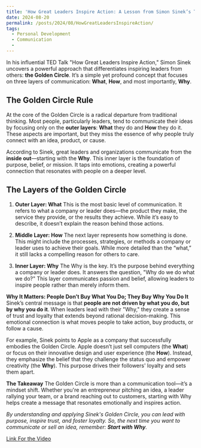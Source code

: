 ```yaml
---
title: 'How Great Leaders Inspire Action: A Lesson from Simon Sinek’s TED Talk'
date: 2024-08-20
permalink: /posts/2024/08/HowGreatLeadersInspireAction/
tags:
  - Personal Development
  - Communication
  - 
---
```


In his influential TED Talk "How Great Leaders Inspire Action," Simon Sinek uncovers a powerful approach that differentiates inspiring leaders from others: **the Golden Circle**. It’s a simple yet profound concept that focuses on three layers of communication: **What**, **How**, and most importantly, **Why**.

## **The Golden Circle Rule**
At the core of the Golden Circle is a radical departure from traditional thinking. Most people, particularly leaders, tend to communicate their ideas by focusing only on the **outer layers**: **What** they do and **How** they do it. These aspects are important, but they miss the essence of why people truly connect with an idea, product, or cause.

According to Sinek, great leaders and organizations communicate from the **inside out**—starting with the **Why**. This inner layer is the foundation of purpose, belief, or mission. It taps into emotions, creating a powerful connection that resonates with people on a deeper level.

## The Layers of the Golden Circle
   1. **Outer Layer: What**
This is the most basic level of communication. It refers to what a company or leader does—the product they make, the service they provide, or the results they achieve. While it’s easy to describe, it doesn’t explain the reason behind those actions.

   2. **Middle Layer: How**
The next layer represents how something is done. This might include the processes, strategies, or methods a company or leader uses to achieve their goals. While more detailed than the “what,” it still lacks a compelling reason for others to care.

   3. **Inner Layer: Why**
The Why is the key. It’s the purpose behind everything a company or leader does. It answers the question, "Why do we do what we do?" This layer communicates passion and belief, allowing leaders to inspire people rather than merely inform them.

**Why It Matters: People Don’t Buy What You Do; They Buy Why You Do It**
Sinek’s central message is that **people are not driven by what you do, but by why you do it**. When leaders lead with their "Why," they create a sense of trust and loyalty that extends beyond rational decision-making. This emotional connection is what moves people to take action, buy products, or follow a cause.

For example, Sinek points to Apple as a company that successfully embodies the Golden Circle. Apple doesn’t just sell computers (the **What**) or focus on their innovative design and user experience (the **How**). Instead, they emphasize the belief that they challenge the status quo and empower creativity (the **Why**). This purpose drives their followers' loyalty and sets them apart.

**The Takeaway**
The Golden Circle is more than a communication tool—it’s a mindset shift. Whether you're an entrepreneur pitching an idea, a leader rallying your team, or a brand reaching out to customers, starting with Why helps create a message that resonates emotionally and inspires action.

_By understanding and applying Sinek's Golden Circle, you can lead with purpose, inspire trust, and foster loyalty. So, the next time you want to communicate or sell an idea, remember: **Start with Why**._

[Link For the Video](https://youtu.be/qp0HIF3SfI4?si=ryg4FloLt94P5ior)